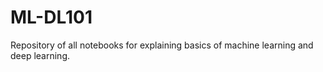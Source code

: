 # ML-DL101
Repository of all notebooks for explaining basics of machine learning and deep learning.
